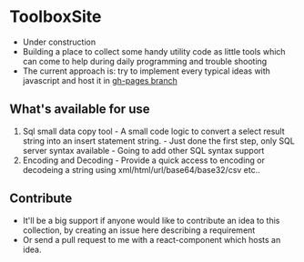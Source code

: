 
# ToolboxSite
  - Under construction
  - Building a place to collect some handy utility code as little tools which can come to help during daily programming and trouble shooting
  - The current approach is: try to implement every typical ideas with javascript and host it in [gh-pages branch](https://djsxp.github.io/ToolboxSite/)

## What's available for use
  1. Sql small data copy tool
    - A small code logic to convert a select result string into an insert statement string.
    - Just done the first step, only SQL server syntax available
    - Going to add other SQL syntax support
  2. Encoding and Decoding
    - Provide a quick access to encoding or decodeing a string using xml/html/url/base64/base32/csv etc..

## Contribute
   - It'll be a big support if anyone would like to contribute an idea to this collection, by creating an issue here describing a requirement
   - Or send a pull request to me with a react-component which hosts an idea.
